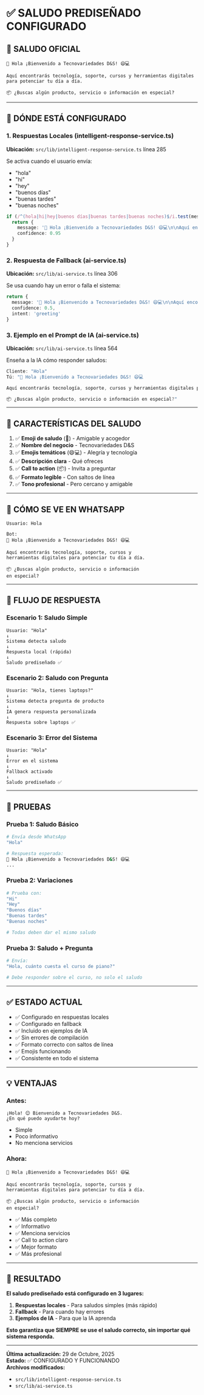 # ✅ SALUDO PREDISEÑADO CONFIGURADO

## 🎯 SALUDO OFICIAL

```
👋 Hola ¡Bienvenido a Tecnovariedades D&S! 😄💻

Aquí encontrarás tecnología, soporte, cursos y herramientas digitales para potenciar tu día a día.

📦 ¿Buscas algún producto, servicio o información en especial?
```

---

## 📍 DÓNDE ESTÁ CONFIGURADO

### 1. **Respuestas Locales** (intelligent-response-service.ts)
**Ubicación:** `src/lib/intelligent-response-service.ts` línea 285

Se activa cuando el usuario envía:
- "hola"
- "hi"
- "hey"
- "buenos días"
- "buenas tardes"
- "buenas noches"

```typescript
if (/^(hola|hi|hey|buenos días|buenas tardes|buenas noches)$/i.test(message)) {
  return {
    message: '👋 Hola ¡Bienvenido a Tecnovariedades D&S! 😄💻\n\nAquí encontrarás tecnología, soporte, cursos y herramientas digitales para potenciar tu día a día.\n\n📦 ¿Buscas algún producto, servicio o información en especial?',
    confidence: 0.95
  }
}
```

### 2. **Respuesta de Fallback** (ai-service.ts)
**Ubicación:** `src/lib/ai-service.ts` línea 306

Se usa cuando hay un error o falla el sistema:

```typescript
return {
  message: '👋 Hola ¡Bienvenido a Tecnovariedades D&S! 😄💻\n\nAquí encontrarás tecnología, soporte, cursos y herramientas digitales para potenciar tu día a día.\n\n📦 ¿Buscas algún producto, servicio o información en especial?',
  confidence: 0.5,
  intent: 'greeting'
}
```

### 3. **Ejemplo en el Prompt de IA** (ai-service.ts)
**Ubicación:** `src/lib/ai-service.ts` línea 564

Enseña a la IA cómo responder saludos:

```typescript
Cliente: "Hola"
Tú: "👋 Hola ¡Bienvenido a Tecnovariedades D&S! 😄💻

Aquí encontrarás tecnología, soporte, cursos y herramientas digitales para potenciar tu día a día.

📦 ¿Buscas algún producto, servicio o información en especial?"
```

---

## 🎨 CARACTERÍSTICAS DEL SALUDO

1. ✅ **Emoji de saludo** (👋) - Amigable y acogedor
2. ✅ **Nombre del negocio** - Tecnovariedades D&S
3. ✅ **Emojis temáticos** (😄💻) - Alegría y tecnología
4. ✅ **Descripción clara** - Qué ofreces
5. ✅ **Call to action** (📦) - Invita a preguntar
6. ✅ **Formato legible** - Con saltos de línea
7. ✅ **Tono profesional** - Pero cercano y amigable

---

## 📱 CÓMO SE VE EN WHATSAPP

```
Usuario: Hola

Bot:
👋 Hola ¡Bienvenido a Tecnovariedades D&S! 😄💻

Aquí encontrarás tecnología, soporte, cursos y 
herramientas digitales para potenciar tu día a día.

📦 ¿Buscas algún producto, servicio o información 
en especial?
```

---

## 🔄 FLUJO DE RESPUESTA

### Escenario 1: Saludo Simple
```
Usuario: "Hola"
↓
Sistema detecta saludo
↓
Respuesta local (rápida)
↓
Saludo prediseñado ✅
```

### Escenario 2: Saludo con Pregunta
```
Usuario: "Hola, tienes laptops?"
↓
Sistema detecta pregunta de producto
↓
IA genera respuesta personalizada
↓
Respuesta sobre laptops ✅
```

### Escenario 3: Error del Sistema
```
Usuario: "Hola"
↓
Error en el sistema
↓
Fallback activado
↓
Saludo prediseñado ✅
```

---

## 🧪 PRUEBAS

### Prueba 1: Saludo Básico
```bash
# Envía desde WhatsApp
"Hola"

# Respuesta esperada:
👋 Hola ¡Bienvenido a Tecnovariedades D&S! 😄💻
...
```

### Prueba 2: Variaciones
```bash
# Prueba con:
"Hi"
"Hey"
"Buenos días"
"Buenas tardes"
"Buenas noches"

# Todas deben dar el mismo saludo
```

### Prueba 3: Saludo + Pregunta
```bash
# Envía:
"Hola, cuánto cuesta el curso de piano?"

# Debe responder sobre el curso, no solo el saludo
```

---

## ✅ ESTADO ACTUAL

- ✅ Configurado en respuestas locales
- ✅ Configurado en fallback
- ✅ Incluido en ejemplos de IA
- ✅ Sin errores de compilación
- ✅ Formato correcto con saltos de línea
- ✅ Emojis funcionando
- ✅ Consistente en todo el sistema

---

## 💡 VENTAJAS

### Antes:
```
¡Hola! 😊 Bienvenido a Tecnovariedades D&S. 
¿En qué puedo ayudarte hoy?
```
- Simple
- Poco informativo
- No menciona servicios

### Ahora:
```
👋 Hola ¡Bienvenido a Tecnovariedades D&S! 😄💻

Aquí encontrarás tecnología, soporte, cursos y 
herramientas digitales para potenciar tu día a día.

📦 ¿Buscas algún producto, servicio o información 
en especial?
```
- ✅ Más completo
- ✅ Informativo
- ✅ Menciona servicios
- ✅ Call to action claro
- ✅ Mejor formato
- ✅ Más profesional

---

## 🎯 RESULTADO

**El saludo prediseñado está configurado en 3 lugares:**

1. **Respuestas locales** - Para saludos simples (más rápido)
2. **Fallback** - Para cuando hay errores
3. **Ejemplos de IA** - Para que la IA aprenda

**Esto garantiza que SIEMPRE se use el saludo correcto, sin importar qué sistema responda.**

---

**Última actualización:** 29 de Octubre, 2025  
**Estado:** ✅ CONFIGURADO Y FUNCIONANDO  
**Archivos modificados:**
- `src/lib/intelligent-response-service.ts`
- `src/lib/ai-service.ts`

